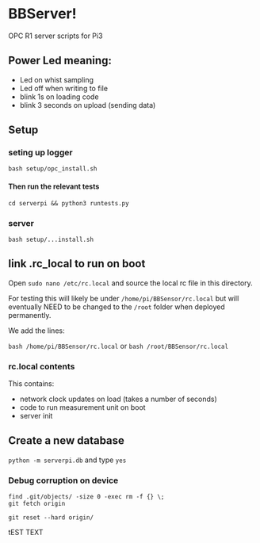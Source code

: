 # BBServer!
OPC R1 server scripts for Pi3

## Power Led meaning:
- Led on whist sampling
- Led off when writing to file
- blink 1s on loading code
- blink 3 seconds on upload  (sending data)


## Setup
### seting up logger
`bash setup/opc_install.sh`

#### Then run the relevant tests
`cd serverpi && python3 runtests.py`

### server
`bash setup/...install.sh`


## link .rc_local to run on boot
Open `sudo nano /etc/rc.local`
and source the local rc file in this directory. 

For testing this will likely be under `/home/pi/BBSensor/rc.local` but will eventually NEED to be changed to the `/root` folder when deployed permanently. 

We add the lines:

``` bash /home/pi/BBSensor/rc.local ```
or 
``` bash /root/BBSensor/rc.local ```

### rc.local contents

This contains:
- network clock updates on load (takes a number of seconds)
- code to run measurement unit on boot
- server init




## Create a new database
`python -m serverpi.db` and type `yes`




### Debug corruption on device

```
find .git/objects/ -size 0 -exec rm -f {} \;
git fetch origin

git reset --hard origin/
```
tEST TEXT
